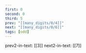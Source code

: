 ```yaml
---
first: 0
second: 0
third: 5
prev: "[[many_digits/0/4]]"
next: "[[many_digits/0/6]]"
tags: [odd]
---
```

prev2-in-text: [[3]]
next2-in-text: [[7]]

